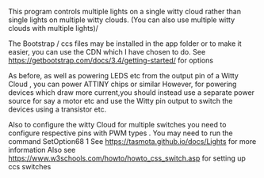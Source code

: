 This program controls multiple lights on a single witty cloud rather than single lights on multiple witty clouds.
(You can also use multiple witty clouds with multiple lights)/

The Bootstrap / ccs files  may be installed in the app folder or to make it easier, you can use the CDN which I have chosen to do. 
See https://getbootstrap.com/docs/3.4/getting-started/ for options

As before, as well as powering LEDS etc from the output pin of a Witty Cloud , you can power ATTINY chips or similar 
However, for powering devices which draw more current,you should instead use a separate power source for say a motor etc
and use the Witty pin output to switch the devices using a transistor etc.

Also to configure the witty Cloud for multiple switches you need to configure respective pins with PWM types . You may need to run the command SetOption68 1
See https://tasmota.github.io/docs/Lights for more information
Also see https://www.w3schools.com/howto/howto_css_switch.asp for setting up ccs switches
